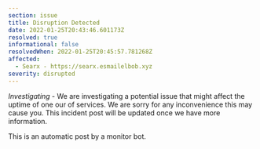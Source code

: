```yaml
---
section: issue
title: Disruption Detected
date: 2022-01-25T20:43:46.601173Z
resolved: true
informational: false
resolvedWhen: 2022-01-25T20:45:57.781268Z
affected:
  - Searx - https://searx.esmailelbob.xyz
severity: disrupted
---
```

*Investigating* - We are investigating a potential issue that might affect the uptime of one our of services. We are sorry for any inconvenience this may cause you. This incident post will be updated once we have more information.

This is an automatic post by a monitor bot.
        